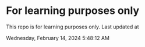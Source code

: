# For learning purposes only
This repo is for learning purposes only.
Last updated at

Wednesday, February 14, 2024 5:48:12 AM

